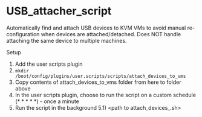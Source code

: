 # USB_attacher_script

Automatically find and attach USB devices to KVM VMs to avoid manual re-configuration when devices are attached/detached. Does NOT handle attaching the same device to multiple machines.

Setup
1) Add the user scripts plugin
2) `mkdir /boot/config/plugins/user.scripts/scripts/attach_devices_to_vms`
3) Copy contents of attach_devices_to_vms folder from here to folder above
4) In the user scripts plugin, choose to run the script on a custom schedule (* * * * *) - once a minute
5) Run the script in the background
   5.1) <path to attach_devices_<VM>.sh> <path to scripts dir>
